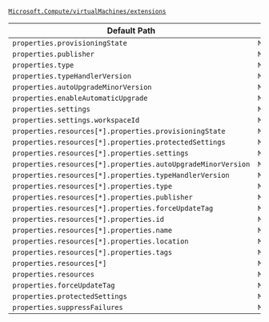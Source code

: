 [`Microsoft.Compute/virtualMachines/extensions`](https://docs.microsoft.com/en-us/azure/templates/microsoft.compute/virtualmachines/extensions)

| Default Path | Alias |
|---|---|
| `properties.provisioningState` | `Microsoft.Compute/virtualMachines/extensions/provisioningState` |
| `properties.publisher` | `Microsoft.Compute/virtualMachines/extensions/publisher` |
| `properties.type` | `Microsoft.Compute/virtualMachines/extensions/type` |
| `properties.typeHandlerVersion` | `Microsoft.Compute/virtualMachines/extensions/typeHandlerVersion` |
| `properties.autoUpgradeMinorVersion` | `Microsoft.Compute/virtualMachines/extensions/autoUpgradeMinorVersion` |
| `properties.enableAutomaticUpgrade` | `Microsoft.Compute/virtualMachines/extensions/enableAutomaticUpgrade` |
| `properties.settings` | `Microsoft.Compute/virtualMachines/extensions/settings` |
| `properties.settings.workspaceId` | `Microsoft.Compute/virtualMachines/extensions/settings.workspaceId` |
| `properties.resources[*].properties.provisioningState` | `Microsoft.Compute/virtualMachines/extensions/resources[*].provisioningState` |
| `properties.resources[*].properties.protectedSettings` | `Microsoft.Compute/virtualMachines/extensions/resources[*].protectedSettings` |
| `properties.resources[*].properties.settings` | `Microsoft.Compute/virtualMachines/extensions/resources[*].settings` |
| `properties.resources[*].properties.autoUpgradeMinorVersion` | `Microsoft.Compute/virtualMachines/extensions/resources[*].autoUpgradeMinorVersion` |
| `properties.resources[*].properties.typeHandlerVersion` | `Microsoft.Compute/virtualMachines/extensions/resources[*].typeHandlerVersion` |
| `properties.resources[*].properties.type` | `Microsoft.Compute/virtualMachines/extensions/resources[*].type` |
| `properties.resources[*].properties.publisher` | `Microsoft.Compute/virtualMachines/extensions/resources[*].publisher` |
| `properties.resources[*].properties.forceUpdateTag` | `Microsoft.Compute/virtualMachines/extensions/resources[*].forceUpdateTag` |
| `properties.resources[*].properties.id` | `Microsoft.Compute/virtualMachines/extensions/resources[*].id` |
| `properties.resources[*].properties.name` | `Microsoft.Compute/virtualMachines/extensions/resources[*].name` |
| `properties.resources[*].properties.location` | `Microsoft.Compute/virtualMachines/extensions/resources[*].location` |
| `properties.resources[*].properties.tags` | `Microsoft.Compute/virtualMachines/extensions/resources[*].tags` |
| `properties.resources[*]` | `Microsoft.Compute/virtualMachines/extensions/resources[*]` |
| `properties.resources` | `Microsoft.Compute/virtualMachines/extensions/resources` |
| `properties.forceUpdateTag` | `Microsoft.Compute/virtualMachines/extensions/forceUpdateTag` |
| `properties.protectedSettings` | `Microsoft.Compute/virtualMachines/extensions/protectedSettings` |
| `properties.suppressFailures` | `Microsoft.Compute/virtualMachines/extensions/suppressFailures` |

